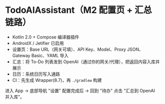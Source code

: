 
# TodoAIAssistant（M2 配置页 + 汇总链路）
- Kotlin 2.0 + Compose 编译器插件
- AndroidX / Jetifier 已启用
- 设置页：Base URL（网关可填）、API Key、Model、Proxy JSON、Gateway Basic、YAML 导入
- 汇总：将 To-Do 列表发到 OpenAI（通过你的网关/代理），把返回内容入库并展示
- 日历：系统日历写入通路
- CI：先生成 Wrapper(8.7)，再 `./gradlew` 构建

进入 App → 底部导航 "设置" 配置完成后 → 回到 "待办" 点击 “汇总到 OpenAI 并入库”。
